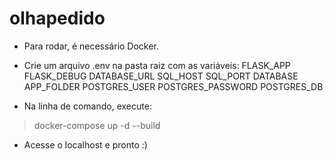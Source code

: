 # olhapedido

- Para rodar, é necessário Docker.

- Crie um arquivo .env na pasta raiz com as variáveis:
FLASK_APP
FLASK_DEBUG 
DATABASE_URL
SQL_HOST
SQL_PORT
DATABASE
APP_FOLDER
POSTGRES_USER
POSTGRES_PASSWORD
POSTGRES_DB

- Na linha de comando, execute:
> docker-compose up -d --build

- Acesse o localhost e pronto :)